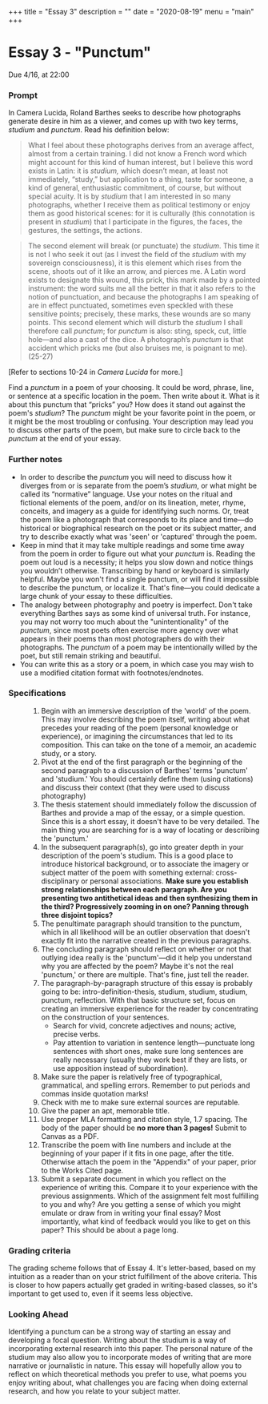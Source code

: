 +++
title = "Essay 3"
description = ""
date = "2020-08-19"
menu = "main"
+++

<div class="essay">

# Essay 3 - "Punctum"

Due 4/16, at 22:00

### Prompt
In Camera Lucida, Roland Barthes seeks to describe how photographs generate desire in him as a viewer, and comes up with two key terms, *studium* and *punctum*. Read his definition below:

> What I feel about these photographs derives from an average affect, almost from a certain training. I did not know a French word which might account for this kind of human interest, but I believe this word exists in Latin: it is *studium,* which doesn’t mean, at least not immediately, “study,” but application to a thing, taste for someone, a kind of general, enthusiastic commitment, of course, but without special acuity. It is by *studium* that I am interested in so many photographs, whether I receive them as political testimony or enjoy them as good historical scenes: for it is culturally (this connotation is present in *studium*) that I participate in the figures, the faces, the gestures, the settings, the actions.

> The second element will break (or punctuate) the *studium*. This time it is not I who seek it out (as I invest the field of the *studium* with my sovereign consciousness), it is this element which rises from the scene, shoots out of it like an arrow, and pierces me. A Latin word exists to designate this wound, this prick, this mark made by a pointed instrument: the word suits me all the better in that it also refers to the notion of punctuation, and because the photographs I am speaking of are in effect punctuated, sometimes even speckled with these sensitive points; precisely, these marks, these wounds are so many points. This second element which will disturb the *studium* I shall therefore call *punctum*; for *punctum* is also: sting, speck, cut, little hole—and also a cast of the dice. A photograph’s *punctum* is that accident which pricks me (but also bruises me, is poignant to me). (25-27)

[Refer to sections 10-24 in *Camera Lucida* for more.]

Find a *punctum* in a poem of your choosing. It could be word, phrase, line, or sentence at a specific location in the poem. Then write about it. What is it about this punctum that “pricks” you? How does it stand out against the poem's *studium*? The *punctum* might be your favorite point in the poem, or it might be the most troubling or confusing. Your description may lead you to discuss other parts of the poem, but make sure to circle back to the *punctum* at the end of your essay.


### Further notes
* In order to describe the *punctum* you will need to discuss how it diverges from or is separate from the poem’s *studium*, or what might be called its “normative” language. Use your notes on the ritual and fictional elements of the poem, and/or on its lineation, meter, rhyme, conceits, and imagery as a guide for identifying such norms. Or, treat the poem like a photograph that corresponds to its place and time—do historical or biographical research on the poet or its subject matter, and try to describe exactly what was 'seen' or 'captured' through the poem.
* Keep in mind that it may take multiple readings and some time away from the poem in order to figure out what your *punctum* is. Reading the poem out loud is a necessity; it helps you slow down and notice things you wouldn’t otherwise. Transcribing by hand or keyboard is similarly helpful. Maybe you won't find a single punctum, or will find it impossible to describe the punctum, or localize it. That's fine—you could dedicate a large chunk of your essay to these difficulties.
* The analogy between photography and poetry is imperfect. Don't take everything Barthes says as some kind of universal truth. For instance, you may not worry too much about the "unintentionality" of the *punctum*, since most poets often exercise more agency over what appears in their poems than most photographers do with their photographs. The *punctum* of a poem may be intentionally willed by the poet, but still remain striking and beautiful.
* You can write this as a story or a poem, in which case you may wish to use a modified citation format with footnotes/endnotes.

### Specifications


<ol style="margin-left:3em">
<li> Begin with an immersive description of the 'world' of the poem. This may involve describing the poem itself, writing about what precedes your reading of the poem (personal knowledge or experience), or imagining the circumstances that led to its composition. This can take on the tone of a memoir, an academic study, or a story.
<li> Pivot at the end of the first paragraph or the beginning of the second paragraph to a discussion of Barthes' terms 'punctum' and 'studium.' You should certainly define them (using citations) and discuss their context (that they were used to discuss photography)
<li> The thesis statement should immediately follow the discussion of Barthes and provide a map of the essay, or a simple question. Since this is a short essay, it doesn't have to be very detailed. The main thing you are searching for is a way of locating or describing the 'punctum.'
<li> In the subsequent paragraph(s), go into greater depth in your description of the poem's studium. This is a good place to introduce historical background, or to associate the imagery or subject matter of the poem with something external: cross-disciplinary or personal associations. <b>Make sure you establish strong relationships between each paragraph. Are you presenting two antithetical ideas and then synthesizing them in the third? Progressively zooming in on one? Panning through three disjoint topics?</b> 
<li> The penultimate paragraph should transition to the punctum, which in all likelihood will be an outlier observation that doesn't exactly fit into the narrative created in the previous paragraphs.
<li> The concluding paragraph should reflect on whether or not that outlying idea really is the 'punctum'—did it help you understand why you are affected by the poem? Maybe it's not the real 'punctum,' or there are multiple. That's fine, just tell the reader.
<li> The paragraph-by-paragraph structure of this essay is probably going to be: intro-definition-thesis, studium, studium, studium, punctum, reflection. With that basic structure set, focus on creating an immersive experience for the reader by concentrating on the construction of your sentences.

   * Search for vivid, concrete adjectives and nouns; active, precise verbs.
   * Pay attention to variation in sentence length—punctuate long sentences with short ones, make sure long sentences are really necessary (usually they work best if they are lists, or use apposition instead of subordination).
<li> Make sure the paper is relatively free of typographical, grammatical, and spelling errors. Remember to put periods and commas inside quotation marks!
<li> Check with me to make sure external sources are reputable.
<li> Give the paper an apt, memorable title.
<li> Use proper MLA formatting and citation style, 1.7 spacing. The body of the paper should be <b>no more than 3 pages!</b> Submit to Canvas as a PDF.
<li> Transcribe the poem with line numbers and include at the beginning of your paper if it fits in one page, after the title. Otherwise attach the poem in the "Appendix" of your paper, prior to the Works Cited page.
<li> Submit a separate document in which you reflect on the experience of writing this. Compare it to your experience with the previous assignments. Which of the assignment felt most fulfilling to you and why? Are you getting a sense of which you might emulate or draw from in writing your final essay? Most importantly, what kind of feedback would you like to get on this paper? This should be about a page long.
</ol>

### Grading criteria

The grading scheme follows that of Essay 4. It's letter-based, based on my intuition as a reader than on your strict fulfillment of the above criteria. This is closer to how papers actually get graded in writing-based classes, so it's important to get used to, even if it seems less objective.

### Looking Ahead
Identifying a punctum can be a strong way of starting an essay and developing a focal question. Writing about the studium is a way of incorporating external research into this paper. The personal nature of the studium may also allow you to incorporate modes of writing that are more narrative or journalistic in nature. This essay will hopefully allow you to reflect on which theoretical methods you prefer to use, what poems you enjoy writing about, what challenges you are facing when doing external research, and how you relate to your subject matter.

</div>

